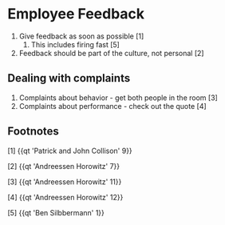 # Employee Feedback

1. Give feedback as soon as possible [1]
	1. This includes firing fast [5]
2. Feedback should be part of the culture, not personal [2]

## Dealing with complaints

1. Complaints about behavior - get both people in the room [3]
2. Complaints about performance - check out the quote [4]

## Footnotes

[1] {{qt 'Patrick and John Collison' 9}}

[2] {{qt 'Andreessen Horowitz' 7}}

[3] {{qt 'Andreessen Horowitz' 11}}

[4] {{qt 'Andreessen Horowitz' 12}}

[5] {{qt 'Ben Silbbermann' 1}}